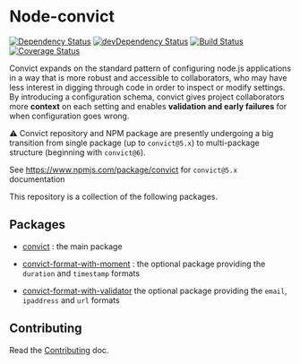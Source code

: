 # Node-convict

[![Dependency Status](https://david-dm.org/mozilla/node-convict.svg)](https://david-dm.org/mozilla/node-convict)
[![devDependency Status](https://david-dm.org/mozilla/node-convict/dev-status.svg)](https://david-dm.org/mozilla/node-convict#info=devDependencies)
[![Build Status](https://travis-ci.org/mozilla/node-convict.svg?branch=master)](https://travis-ci.org/mozilla/node-convict)
[![Coverage Status](https://coveralls.io/repos/github/mozilla/node-convict/badge.svg?branch=master)](https://coveralls.io/github/mozilla/node-convict?branch=master)

Convict expands on the standard pattern of configuring node.js applications in a
way that is more robust and accessible to collaborators, who may have less
interest in digging through code in order to inspect or modify settings. By
introducing a configuration schema, convict gives project collaborators more
**context** on each setting and enables **validation and early failures** for
when configuration goes wrong.

:warning: Convict repository and NPM package are presently undergoing a big
transition from single package (up to `convict@5.x`) to multi-package structure
(beginning with `convict@6`).

See https://www.npmjs.com/package/convict for `convict@5.x` documentation


This repository is a collection of the following packages.

## Packages

 - [convict](/packages/convict/) :
   the main package

 - [convict-format-with-moment](/packages/convict-format-with-moment/) :
   the optional package providing the `duration` and `timestamp` formats

 - [convict-format-with-validator](/packages/convict-format-with-validator/)
   the optional package providing the `email`, `ipaddress` and `url` formats


## Contributing

Read the [Contributing](./CONTRIBUTING.md) doc.
